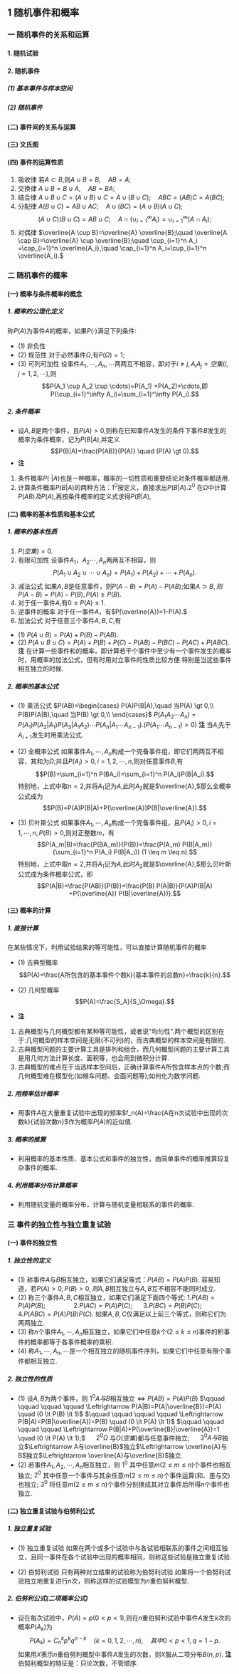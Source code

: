 ## 1 随机事件和概率
### 一 随机事件的关系和运算
#### 1. 随机试验

#### 2. 随机事件
##### (1) 基本事件与样本空间

##### (2) 随机事件

#### (二) 事件间的关系与运算

#### (三) 文氏图


#### (四) 事件的运算性质
1. 吸收律 若$A \subset B,$则$A \cup B=B,\quad AB=A;$
2. 交换律 $A \cup B=B \cup A,\quad AB=BA;$
3. 结合律 $A \cup B \cup C=(A \cup B)\cup C=A \cup (B \cup C);\quad ABC=(AB)C=A(BC);$
4. 分配律 $A(B \cup C)=AB \cup AC; \quad A\cup (BC)=(A \cup B) (A\cup C);$
$$(A \cup C)(B \cup C)=AB \cup C; \quad A \cap (\cup_{i=1}^\infty A_i)=\cup_{i=1}^\infty (A \cap A_i);$$
5. 对偶律 $\overline{A \cup B}=\overline{A} \overline{B};\quad \overline{A \cap B}=\overline{A} \cup \overline{B};\quad \cup_{i=1}^n A_i =\cap_{i=1}^n \overline{A_i},\quad \cap_{i=1}^n A_i=\cup_{i=1}^n \overline{A_i}.$
### 二 随机事件的概率
#### (一) 概率与条件概率的概念
##### 1. 概率的公理化定义
称$P(A)$为事件$A$的概率，如果$P(\cdot)$满足下列条件:
- (1) 非负性 
- (2) 规范性 对于必然事件$\Omega,$有$P(\Omega)=1;$
- (3) 可列可加性 设事件$A_1,\cdots,A_n,\cdots$两两互不相容，即对于$i \neq j,A_iA_j=空集(i,j=1,2,\cdots)$,则
$$P(A_1 \cup A_2 \cup \cdots)=P(A_1) +P(A_2)+\cdots,即P(\cup_{i=1}^\infty A_i)=\sum_{i=1}^\infty P(A_i).$$
##### 2. 条件概率
- 设$A,B$是两个事件，且$P(A) \gt 0,$则称在已知事件$A$发生的条件下事件$B$发生的概率为条件概率，记为$P(B|A),$并定义
$$P(B|A)=\frac{P(AB)}{P(A)} \quad (P(A) \gt 0).$$
- **注**
1. 条件概率$P(\cdot|A)$也是一种概率，概率的一切性质和重要结论对条件概率都适用.
2. 计算条件概率$P(B|A)$的两种方法：$1^0$按定义，直接求出$P(B|A)$.$2^0$ 在$\Omega$中计算$P(AB)及P(A),$再按条件概率的定义式求得$P(B|A),$


#### (二) 概率的基本性质和基本公式
##### 1. 概率的基本性质
1. $P(空集)=0.$
2. 有限可加性 设事件$A_1，A_2\cdots,A_n$两两互不相容，则
$$P(A_1 \cup A_2 \cup \cdots \cup A_n)=P(A_1)+P(A_2)+\cdots+P(A_n).$$
3. 减法公式 如果$A,B$是任意事件，则$P(A-B)=P(A)-P(AB);$如果$A \supset B,则P(A-B)=P(A)-P(B),P(A) \geq P(B).$
4. 对于任一事件$A,$有$0 \leq P(A) \leq 1.$
5. 逆事件的概率 对于任一事件$A$，有$P(\overline{A})=1-P(A).$
6. 加法公式 对于任意三个事件$A,B,C$,有
- (1) $P(A \cup B )=P(A)+P(B)-P(AB).$
- (2) $P(A \cup B \cup C )=P(A)+P(B)+P(C)-P(AB)-P(BC)-P(AC)+P(ABC).$
**注** 在计算一些事件和的概率，即计算若干个事件中至少有一个事件发生的概率时，用概率的加法公式，但有时用对立事件的性质比较方便.特别是当这些事件相互独立的时候.

##### 2. 概率的基本公式
- (1) 乘法公式
$P(AB)=\begin{cases}
    P(A)P(B|A),\quad 当P(A) \gt 0,\\
     P(B)P(A|B),\quad 当P(B) \gt 0,\\
\end{cases}$
$P(A_1A_2\cdots A_n)=P(A_1)P(A_2|A_1)P(A_3|A_1A_2)\cdots P(A_n|A_1\cdots A_{n-1}).(P(A_1\cdots A_{n-1}) \gt 0)$
**注** 当$A_i$先于$A_{i+1}$发生时用乘法公式.

- (2) 全概率公式
如果事件$A_1,\cdots,A_n$构成一个完备事件组，即它们两两互不相容，其和为$\Omega;$并且$P(A_i) \gt 0,i=1,2,\cdots,n,$则对任意事件$B,$有
$$P(B)=\sum_{i=1}^n P(BA_i)=\sum_{i=1}^n P(A_i)P(B|A_i).$$
特别地，上式中取$n=2,$并将$A_1$记为$A$,此时$A_2$就是$\overline{A},$那么全概率公式成为
$$P(B)=P(A)P(B|A)+P(\overline{A})P(B|\overline{A}).$$

- (3) 贝叶斯公式
如果事件$A_1 ,\cdots,A_n$构成一个完备事件组，且$P(A_i) \gt 0,i=1,\cdots,n,P(B) \gt 0,$则对正整数$m$，有
$$P(A_m|B)=\frac{P(BA_m)}{P(B)}=\frac{P(A_m) P(B|A_m)}{\sum_{i=1}^n P(A_i) P(B|A_i)} (1 \leq m \leq n).$$
特别地，上式中取$n=2,$并将$A_1$记为$A$,此时$A_2$就是$\overline{A},$那么贝叶斯公式成为条件概率公式，即
$$P(A|B)=\frac{P(AB)}{P(B)}=\frac{P(B) P(A|B)}{P(A)P(B|A) +P(\overline{A}) P(B|\overline{A})}.$$
#### (三) 概率的计算
##### 1. 直接计算
在某些情况下，利用试验结果的等可能性，可以直接计算随机事件的概率
- (1) 古典型概率
$$P(A)=\frac{A所包含的基本事件个数k}{基本事件的总数n}=\frac{k}{n}.$$
- (2) 几何型概率
$$P(A)=\frac{S_A}{S_\Omega}.$$

- **注**
1. 古典概型与几何概型都有某种等可能性，或者说"均匀性".两个概型的区别在于:几何概型的样本空间是无限(不可列)的，而古典概型的样本空间是有限的.
2. 古典概型问题的主要计算工具是排列和组合，而几何概型问题的主要计算工具是用几何方法计算长度、面积等，也会用到微积分计算.
3. 古典概型的难点在于当选样本空间后，正确计算事件A所包含样本点的个数;而几何概型难在模型化(如候车问题、会面问题等);如何化为数学问题.

##### 2. 用频率估计概率
- 用事件$A$在大量重复试验中出现的频率$f_n(A)=\frac{A在n次试验中出现的次数k}{试验次数n}$作为概率$P(A)$的近似值.
##### 3. 概率的推算
- 利用概率的基本性质、基本公式和事件的独立性，由简单事件的概率推算较复杂事件的概率.
##### 4. 利用概率分布计算概率
- 利用随机变量的概率分布，计算与随机变量相联系的事件的概率.


### 三 事件的独立性与独立重复试验
#### (一) 事件的独立性
##### 1. 独立性的定义
- (1) 称事件$A$与$B$相互独立，如果它们满足等式：$P(AB)=P(A)P(B).$
容易知道，若$P(A) \gt 0,P(B) \gt 0,则A,B$相互独立与$A,B$互不相容不能同时成立.
- (2) 称三个事件$A,B,C$相互独立，如果它们满足下面四个等式:
$1.P(AB)=P(A)P(B); \qquad \qquad 2.P(AC)=P(A)P(C);$
$\quad$
$3.P(BC)=P(B)P(C); \qquad \qquad 4.P(ABC)=P(A)P(B)P(C).$
如果$A,B,C$仅满足以上前三个等式，则称它们为两两独立.
- (3) 称$n$个事件$A_1,\cdots,A_n$相互独立，如果它们中任意$k$个$(2 \leq k \leq n)$事件的积事件的概率都等于各事件概率的乘积.
- (4) 称$A_1,\cdots,A_n,\cdots$是一个相互独立的随机事件序列，如果它们中任意有限个事件都相互独立.
##### 2. 独立性的性质
- (1) 设$A,B$为两个事件，则
$1^0 A与B$相互独立$\Leftrightarrow P(AB)=P(A)P(B)$
$\qquad \qquad \qquad \qquad \Leftrightarrow P(A|B)=P(A|\overline{B})=P(A) \quad (0 \lt P(B) \lt 1)$
$\qquad \qquad \qquad \qquad \Leftrightarrow P(B|A)=P(B|\overline{A})=P(B) \quad (0 \lt P(A) \lt 1)$
$\qquad \qquad \qquad \qquad \Leftrightarrow P(B|A)+P(\overline{B}|\overline{A})=1 \quad (0 \lt P(A) \lt 1);$
$\quad$
$2^0 \Omega$ 与$O(空集)$都与任意事件独立;
$\quad$
$3^0 A与B$独立$\Leftrightarrow A与\overline{B}$独立$\Leftrightarrow \overline{A}与B$独立$\Leftrightarrow \overline{A}与\overline{B}$独立.
$\quad$
- (2) 若事件$A_1,A_2,\cdots,A_n$相互独立，则
$1^0$ 其中任意$m(2 \leq m \leq n)$个事件也相互独立;
$2^0$ 其中任意一个事件与其余任意$m(2\leq m \leq n)$个事件运算(和、差与交)也独立;
$3^0$ 将任意$m(2 \leq m \leq n)$个事件分别换成其对立事件后所得$n$个事件也独立.

#### (二) 独立重复试验与伯努利公式
##### 1. 独立重复试验
- (1) 独立重复试验
如果在两个或多个试验中与各试验相联系的事件之间相互独立，且同一事件在各个试验中出现的概率相同，则称这些试验是独立重复试验.

- (2) 伯努利试验
只有两种对立结果的试验称为伯努利试验.如果将一个伯努利试验独立地重复进行$n$次，则称这样的试验模型为$n$重伯努利概型.
##### 2. 伯努利公式(二项概率公式)
- 设在每次试验中，$P(A)=p(0 \lt p \lt 1),$则在$n$重伯努利试验中事件$A$发生$k$次的概率$P(A_k)$为
$$P(A_k)=C_n^k p^k q^{n-k} \quad (k=0,1,2,\cdots,n), \quad 其中0 \lt p \lt 1,q=1-p.$$
如果用$X$表示$n$重伯努利概型中事件$A$发生的次数，则$X$服从二项分布$B(n,p).$
**注** 伯努利概型的特征是：只论次数，不管顺序.